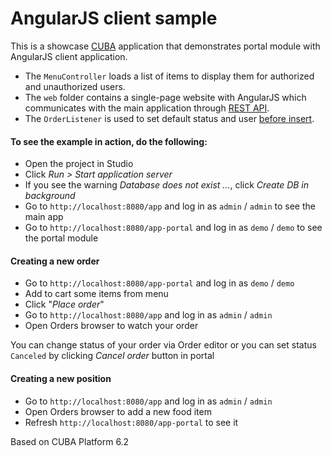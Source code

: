 # AngularJS client sample

This is a showcase [CUBA](https://www.cuba-platform.com/) application that demonstrates portal module with AngularJS client application.

* The `MenuController` loads a list of items to display them for authorized and unauthorized users.
* The `web` folder contains a single-page website with AngularJS which communicates with the main application through [REST API](https://docs.cuba-platform.com/cuba/latest/manual/en/html-single/manual.html#rest_api).
* The `OrderListener` is used to set default status and user  [before insert](https://docs.cuba-platform.com/cuba/latest/manual/en/html-single/manual.html#entity_listeners).

#### To see the example in action, do the following:

* Open the project in Studio
* Click *Run > Start application server*
* If you see the warning *Database does not exist ...*, click *Create DB in background*
* Go to `http://localhost:8080/app` and log in as `admin` / `admin` to see the main app
* Go to `http://localhost:8080/app-portal` and log in as `demo` / `demo` to see the portal module

#### Creating a new order

* Go to `http://localhost:8080/app-portal` and log in as `demo` / `demo`
* Add to cart some items from menu
* Click "*Place order*"
* Go to `http://localhost:8080/app` and log in as `admin` / `admin`
* Open Orders browser to watch your order

You can change status of your order via Order editor or you can set status `Canceled` by clicking *Cancel order* button in portal

#### Creating a new position

* Go to `http://localhost:8080/app` and log in as `admin` / `admin`
* Open Orders browser to add a new food item
* Refresh `http://localhost:8080/app-portal` to see it

Based on CUBA Platform 6.2